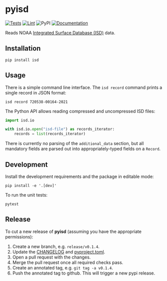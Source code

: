 # pyisd

[![Tests](https://github.com/gadomski/pyisd/actions/workflows/tests.yaml/badge.svg)](https://github.com/gadomski/pyisd/actions/workflows/tests.yaml)
[![Lint](https://github.com/gadomski/pyisd/actions/workflows/lint.yaml/badge.svg)](https://github.com/gadomski/pyisd/actions/workflows/lint.yaml)
![PyPI](https://img.shields.io/pypi/v/isd)
[![Documentation](https://readthedocs.org/projects/isd/badge/?version=latest)](https://isd.readthedocs.io/en/latest/?badge=latest)

Reads NOAA [Integrated Surface Database (ISD)](https://www.ncei.noaa.gov/products/land-based-station/integrated-surface-database) data.

## Installation

```shell
pip install isd
```

## Usage

There is a simple command line interface.
The `isd record` command prints a single record in JSON format:

```shell
isd record 720538-00164-2021
```

The Python API allows reading compressed and uncompressed ISD files:

```python
import isd.io

with isd.io.open("isd-file") as records_iterator:
    records = list(records_iterator)
```

There is currently no parsing of the `additional_data` section, but all mandatory fields are parsed out into appropriately-typed fields on a `Record`.

## Development

Install the development requirements and the package in editable mode:

```shell
pip install -e '.[dev]'
```

To run the unit tests:

```shell
pytest
```

## Release

To cut a new release of **pyisd** (assuming you have the appropriate permissions):

1. Create a new branch, e.g. `release/v0.1.4`.
2. Update the [CHANGELOG](CHANGELOG.md) and [pyproject.toml](./pyproject.toml).
3. Open a pull request with the changes.
4. Merge the pull request once all required checks pass.
5. Create an annotated tag, e.g. `git tag -a v0.1.4`.
6. Push the annotated tag to github.
   This will trigger a new pypi release.
